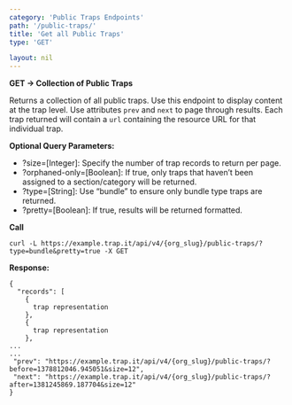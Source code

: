 ```yaml
---
category: 'Public Traps Endpoints'
path: '/public-traps/'
title: 'Get all Public Traps'
type: 'GET'

layout: nil
---
```


**GET -> Collection of Public Traps**

Returns a collection of all public traps. Use this endpoint to display content at the trap level. Use attributes `prev` and `next` to page through results. Each trap returned will contain a `url` containing the resource URL for that individual trap. 

**Optional Query Parameters:**

 * ?size=[Integer]: Specify the number of trap records to return per page.
 * ?orphaned-only=[Boolean]: If true, only traps that haven’t been assigned to a section/category will be returned.
 * ?type=[String]: Use “bundle” to ensure only bundle type traps are returned.
 * ?pretty=[Boolean]: If true, results will be returned formatted.  
 
**Call**

    curl -L https://example.trap.it/api/v4/{org_slug}/public-traps/?type=bundle&pretty=true -X GET

**Response:**

    {
      "records": [
        {
          trap representation
        },
        {
          trap representation
        },  
    ... 
    ...
     "prev": "https://example.trap.it/api/v4/{org_slug}/public-traps/?before=1378812046.945051&size=12", 
     "next": "https://example.trap.it/api/v4/{org_slug}/public-traps/?after=1381245869.187704&size=12"
    }


